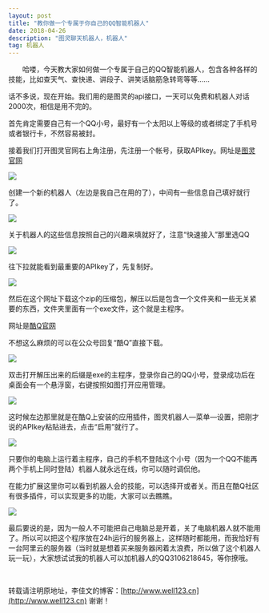 ```yaml
---
layout: post
title: "教你做一个专属于你自己的QQ智能机器人"
date: 2018-04-26 
description: "图灵聊天机器人，机器人"
tag: 机器人 
---   
```


　　哈喽，今天教大家如何做一个专属于自己的QQ智能机器人，包含各种各样的技能，比如查天气、查快递、讲段子、讲笑话脑筋急转弯等等……

话不多说，现在开始。我们用的是图灵的api接口，一天可以免费和机器人对话2000次，相信是用不完的。

首先肯定需要自己有一个QQ小号，最好有一个太阳以上等级的或者绑定了手机号或者银行卡，不然容易被封。

接着我们打开图灵官网右上角注册，先注册一个帐号，获取APIkey。网址是[图灵官网](http://www.tuling123.com/ 
 )

 ![](/images/posts/jiqiren.png)


创建一个新的机器人（左边是我自己在用的了），中间有一些信息自己填好就行了。

![](/images/posts/1.png)

关于机器人的这些信息按照自己的兴趣来填就好了，注意“快速接入”那里选QQ

![](/images/posts/2.png)

往下拉就能看到最重要的APIkey了，先复制好。

![](/images/posts/3.png)

然后在这个网址下载这个zip的压缩包，解压以后是包含一个文件夹和一些无关紧要的东西，文件夹里面有一个exe文件，这个就是主程序。

网址是[酷Q官网](https://cqp.cc/t/23253)

不想这么麻烦的可以在公众号回复“酷Q”直接下载。

![](/images/posts/4.png)

双击打开解压出来的后缀是exe的主程序，登录你自己的QQ小号，登录成功后在桌面会有一个悬浮窗，右键按照如图打开应用管理。

![](/images/posts/5.png)
 
这时候左边那里就是在酷Q上安装的应用插件，图灵机器人—菜单—设置，把刚才说的APIkey粘贴进去，点击“启用”就行了。

![](/images/posts/6.png)

只要你的电脑上运行着主程序，自己的手机不登陆这个小号（因为一个QQ不能再两个手机上同时登陆）机器人就永远在线，你可以随时调侃他。



在能力扩展这里你可以看到机器人会的技能，可以选择开或者关。而且在酷Q社区有很多插件，可以实现更多的功能，大家可以去瞧瞧。

![](/images/posts/7.png)

最后要说的是，因为一般人不可能把自己电脑总是开着，关了电脑机器人就不能用了。所以可以把这个程序放在24h运行的服务器上，这样随时都能用，而我恰好有一台阿里云的服务器（当时就是想着买来服务器闲着太浪费，所以做了这个机器人玩一玩），大家想试试我的机器人可以加机器人的QQ3106218645，等你撩哦。

<br>

转载请注明原地址，李佳文的博客：[http://www.well123.cn](http://www.well123.cn) 谢谢！
